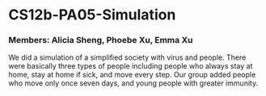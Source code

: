 # CS12b-PA05-Simulation
### Members: Alicia Sheng, Phoebe Xu, Emma Xu
We did a simulation of a simplified society with virus and people.
There were basically three types of people including people who always stay at home, stay at home if sick, and move every step. Our group added people who move only once seven days, and young people with greater immunity.
